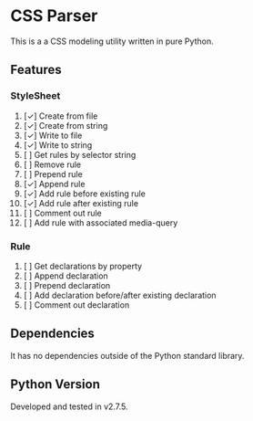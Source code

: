# CSS Parser

This is a a CSS modeling utility written in pure Python. 

## Features

### StyleSheet

1. [✓] Create from file
2. [✓] Create from string
3. [✓] Write to file
4. [✓] Write to string
5. [ ] Get rules by selector string
6. [ ] Remove rule
7. [ ] Prepend rule
8. [✓] Append rule
9. [✓] Add rule before existing rule
10. [✓] Add rule after existing rule
11. [ ] Comment out rule
12. [ ] Add rule with associated media-query

### Rule

1. [ ] Get declarations by property
2. [ ] Append declaration
3. [ ] Prepend declaration
4. [ ] Add declaration before/after existing declaration
5. [ ] Comment out declaration

## Dependencies

It has no dependencies outside of the Python standard library. 

## Python Version

Developed and tested in v2.7.5.
